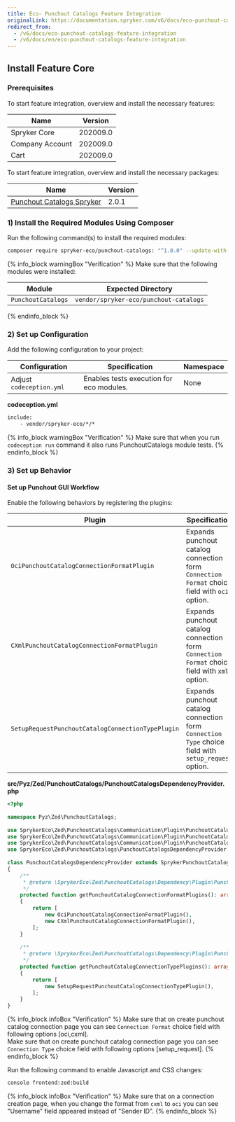 ```yaml
---
title: Eco- Punchout Catalogs Feature Integration
originalLink: https://documentation.spryker.com/v6/docs/eco-punchout-catalogs-feature-integration
redirect_from:
  - /v6/docs/eco-punchout-catalogs-feature-integration
  - /v6/docs/en/eco-punchout-catalogs-feature-integration
---
```


## Install Feature Core
### Prerequisites
To start feature integration, overview and install the necessary features:

| Name | Version |
| --- | --- |
| Spryker Core | 202009.0 |
| Company Account | 202009.0 |
| Cart | 202009.0 |
To start feature integration, overview and install the necessary packages:

| Name | Version |
| --- | --- |
| [Punchout Catalogs Spryker](https://github.com/punchout-catalogs/punchout-catalog-spryker/) | 2.0.1 |

### 1) Install the Required Modules Using Composer
Run the following command(s) to install the required modules:
```bash
composer require spryker-eco/punchout-catalogs: "^1.0.0" --update-with-dependencies
```

{% info_block warningBox "Verification" %}
Make sure that the following modules were installed:<table><thead><tr><th>Module</th><th>Expected Directory</th></tr></thead><tbody><tr><td>`PunchoutCatalogs`</td><td>`vendor/spryker-eco/punchout-catalogs`</td></tr></tbody></table>
{% endinfo_block %}

### 2) Set up Configuration
Add the following configuration to your project:

| Configuration | Specification | Namespace |
| --- | --- | --- |
| Adjust `codeception.yml` | Enables tests execution for eco modules. | None |

**codeception.yml**

```html
include:
    - vendor/spryker-eco/*/*
```

{% info_block warningBox "Verification" %}
Make sure that when you run `codeception run`  command it also runs PunchoutCatalogs module tests.
{% endinfo_block %}

### 3) Set up Behavior
#### Set up Punchout GUI Workflow
Enable the following behaviors by registering the plugins:

| Plugin | Specification | Prerequisites | Namespace |
| --- | --- | --- | --- |
| `OciPunchoutCatalogConnectionFormatPlugin` | Expands punchout catalog connection form `Connection Format` choice field with `oci` option. | None |`SprykerEco\Zed\PunchoutCatalogs\Communication\Plugin\PunchoutCatalogs` |
| `CXmlPunchoutCatalogConnectionFormatPlugin` | Expands punchout catalog connection form `Connection Format` choice field with `xml` option. | None |`SprykerEco\Zed\PunchoutCatalogs\Communication\Plugin\PunchoutCatalogs` |
| `SetupRequestPunchoutCatalogConnectionTypePlugin` | Expands punchout catalog connection form `Connection Type` choice field with `setup_request` option. | None |`SprykerEco\Zed\PunchoutCatalogs\Communication\Plugin\PunchoutCatalogs` |

**src/Pyz/Zed/PunchoutCatalogs/PunchoutCatalogsDependencyProvider.php**

```php
<?php
 
namespace Pyz\Zed\PunchoutCatalogs;
 
use SprykerEco\Zed\PunchoutCatalogs\Communication\Plugin\PunchoutCatalogs\CXmlPunchoutCatalogConnectionFormatPlugin;
use SprykerEco\Zed\PunchoutCatalogs\Communication\Plugin\PunchoutCatalogs\OciPunchoutCatalogConnectionFormatPlugin;
use SprykerEco\Zed\PunchoutCatalogs\Communication\Plugin\PunchoutCatalogs\SetupRequestPunchoutCatalogConnectionTypePlugin;
use SprykerEco\Zed\PunchoutCatalogs\PunchoutCatalogsDependencyProvider as SprykerPunchoutCatalogsDependencyProvider;
 
class PunchoutCatalogsDependencyProvider extends SprykerPunchoutCatalogsDependencyProvider
{
    /**
     * @return \SprykerEco\Zed\PunchoutCatalogs\Dependency\Plugin\PunchoutCatalogConnectionFormatPluginInterface[]
     */
    protected function getPunchoutCatalogConnectionFormatPlugins(): array
    {
        return [
            new OciPunchoutCatalogConnectionFormatPlugin(),
            new CXmlPunchoutCatalogConnectionFormatPlugin(),
        ];
    }
 
    /**
     * @return \SprykerEco\Zed\PunchoutCatalogs\Dependency\Plugin\PunchoutCatalogConnectionTypePluginInterface[]
     */
    protected function getPunchoutCatalogConnectionTypePlugins(): array
    {
        return [
            new SetupRequestPunchoutCatalogConnectionTypePlugin(),
        ];
    }
}
```

{% info_block infoBox "Verification" %}
Make sure that on create punchout catalog connection page you can see `Connection Format` choice field with following options [oci,cxml].<br>Make sure that on create punchout catalog connection page you can see `Connection Type` choice field with following options [setup_request].
{% endinfo_block %}

Run the following command to enable Javascript and CSS changes:
```bash
console frontend:zed:build
```
{% info_block infoBox "Verification" %}
Make sure that on a connection creation page, when you change the format from `cxml` to `oci` you can see "Username" field appeared instead of "Sender ID".
{% endinfo_block %}
